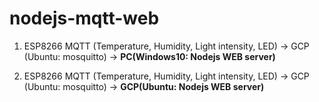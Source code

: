 # nodejs-mqtt-web

1. ESP8266 MQTT (Temperature, Humidity, Light intensity, LED) -> GCP (Ubuntu: mosquitto) -> <b>PC(Windows10: Nodejs WEB server)</b>

2. ESP8266 MQTT (Temperature, Humidity, Light intensity, LED) -> GCP (Ubuntu: mosquitto) -> <b>GCP(Ubuntu: Nodejs WEB server)</b>
